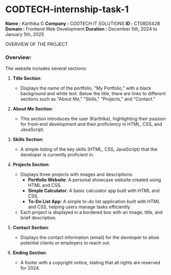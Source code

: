 # CODTECH-internship-task-1

**Name :** Karthika G
**Company :** CODTECH IT SOLUTIONS
**ID :** CT08DS428
**Domain :** Frontend Web Development
**Duration :** December 5th, 2024 to January 5th, 2025

OVERVIEW OF THE PROJECT 


### Overview:
The website includes several sections:
1. **Title Section**: 
   - Displays the name of the portfolio, "My Portfolio," with a black background and white text. Below the title, there are links to different sections such as "About Me," "Skills," "Projects," and "Contact." 
   
2. **About Me Section**: 
   - This section introduces the user (Karthika), highlighting their passion for front-end development and their proficiency in HTML, CSS, and JavaScript. 

3. **Skills Section**:
   - A simple listing of the key skills (HTML, CSS, JavaScript) that the developer is currently proficient in.

4. **Projects Section**: 
   - Displays three projects with images and descriptions:
     - **Portfolio Website**: A personal showcase website created using HTML and CSS.
     - **Simple Calculator**: A basic calculator app built with HTML and CSS.
     - **To-Do List App**: A simple to-do list application built with HTML and CSS, helping users manage tasks efficiently.
   - Each project is displayed in a bordered box with an image, title, and brief description.

5. **Contact Section**: 
   - Displays the contact information (email) for the developer to allow potential clients or employers to reach out.

6. **Ending Section**: 
   - A footer with a copyright notice, stating that all rights are reserved for 2024.



